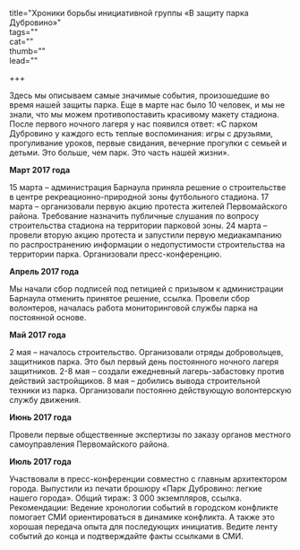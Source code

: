 title="Хроники борьбы инициативной группы «В защиту парка Дубровино»"  
tags=""  
cat=""  
thumb=""  
lead=""  

+++

Здесь мы описываем самые значимые события, произошедшие во время нашей защиты парка. Еще в марте нас было 10 человек, и мы не знали, что мы можем противопоставить красивому макету стадиона. После первого ночного лагеря у нас появился ответ: «С парком Дубровино у каждого есть теплые воспоминания: игры с друзьями, прогуливание уроков, первые свидания, вечерние прогулки с семьей и детьми. Это больше, чем парк. Это часть нашей жизни».

**Март 2017 года**

15 марта – администрация Барнаула приняла решение о строительстве в центре рекреационно-природной зоны футбольного стадиона.
17 марта – организовали первую акцию протеста жителей Первомайского района. Требование назначить публичные слушания по вопросу строительства стадиона на территории парковой зоны.
24 марта – провели вторую акцию протеста и запустили первую медиакампанию по распространению информации о недопустимости строительства на территории парка. Организовали пресс-конференцию.

**Апрель 2017 года**

Мы начали сбор подписей под петицией с призывом к администрации Барнаула отменить принятое решение, ccылка.
Провели сбор волонтеров, началась работа мониторинговой службы парка на постоянной основе.

**Май 2017 года**

2 мая – началось строительство. Организовали отряды добровольцев, защитников парка. Это был первый день постоянного ночного лагеря защитников.
2-8 мая – создали ежедневный лагерь-забастовку против действий застройщиков.
8 мая – добились вывода строительной техники из парка.
Организовали постоянно действующую волонтерскую службу движения.

**Июнь 2017 года**

Провели первые общественные экспертизы по заказу органов местного самоуправления Первомайского района.

**Июль 2017 года**

Участвовали в пресс-конференции совместно с главным архитектором города. Выпустили из печати брошюру «Парк Дубровино: легкие нашего города». Общий тираж: 3 000 экземпляров, ccылка.
Рекомендации: Ведение хронологии событий в городском конфликте помогает СМИ ориентироваться в динамике конфликта. А также это хорошая передача опыта для последующих инициатив. Ведите ленту событий до конца и подтверждайте факты ссылками в СМИ.
